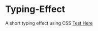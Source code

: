 # Typing-Effect
A short typing effect using CSS
[Test Here](https://junlovin.github.io/Typing-Effect/)
